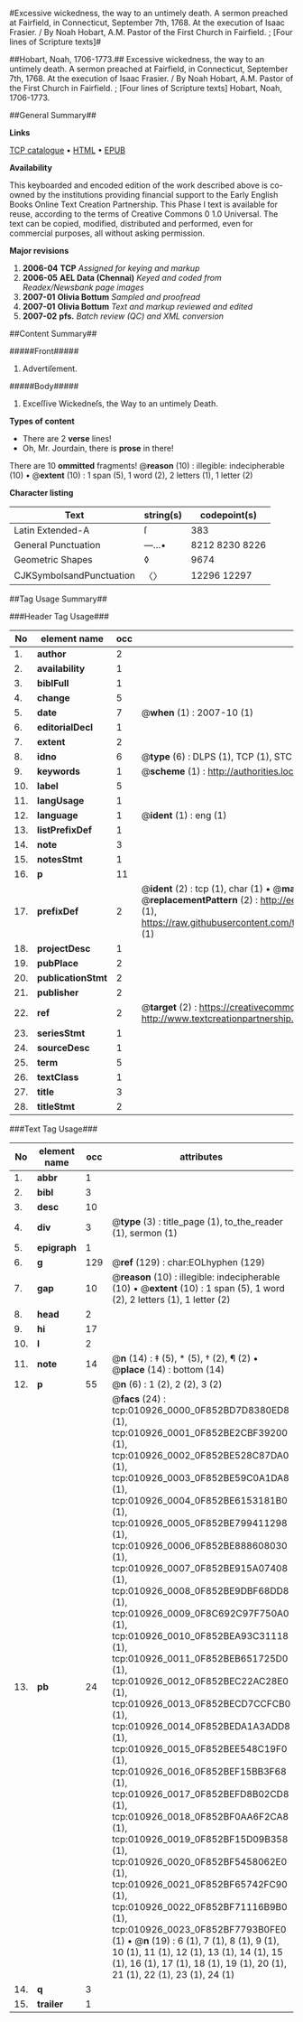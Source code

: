 #Excessive wickedness, the way to an untimely death. A sermon preached at Fairfield, in Connecticut, September 7th, 1768. At the execution of Isaac Frasier. / By Noah Hobart, A.M. Pastor of the First Church in Fairfield. ; [Four lines of Scripture texts]#

##Hobart, Noah, 1706-1773.##
Excessive wickedness, the way to an untimely death. A sermon preached at Fairfield, in Connecticut, September 7th, 1768. At the execution of Isaac Frasier. / By Noah Hobart, A.M. Pastor of the First Church in Fairfield. ; [Four lines of Scripture texts]
Hobart, Noah, 1706-1773.

##General Summary##

**Links**

[TCP catalogue](http://www.ota.ox.ac.uk/tcp/)  • 
[HTML](http://tei.it.ox.ac.uk/tcp/Texts-HTML/free/N08/N08542.html)  • 
[EPUB](http://tei.it.ox.ac.uk/tcp/Texts-EPUB/free/N08/N08542.epub)

**Availability**

This keyboarded and encoded edition of the
	       work described above is co-owned by the institutions
	       providing financial support to the Early English Books
	       Online Text Creation Partnership. This Phase I text is
	       available for reuse, according to the terms of Creative
	       Commons 0 1.0 Universal. The text can be copied,
	       modified, distributed and performed, even for
	       commercial purposes, all without asking permission.

**Major revisions**

1. __2006-04__ __TCP__ *Assigned for keying and markup*
1. __2006-05__ __AEL Data (Chennai)__ *Keyed and coded from Readex/Newsbank page images*
1. __2007-01__ __Olivia Bottum__ *Sampled and proofread*
1. __2007-01__ __Olivia Bottum__ *Text and markup reviewed and edited*
1. __2007-02__ __pfs.__ *Batch review (QC) and XML conversion*

##Content Summary##

#####Front#####

1. Advertiſement.

#####Body#####

1. Exceſſive Wickedneſs, the Way to an untimely Death.

**Types of content**

  * There are 2 **verse** lines!
  * Oh, Mr. Jourdain, there is **prose** in there!

There are 10 **ommitted** fragments! 
 @__reason__ (10) : illegible: indecipherable (10)  •  @__extent__ (10) : 1 span (5), 1 word (2), 2 letters (1), 1 letter (2)

**Character listing**


|Text|string(s)|codepoint(s)|
|---|---|---|
|Latin Extended-A|ſ|383|
|General Punctuation|—…•|8212 8230 8226|
|Geometric Shapes|◊|9674|
|CJKSymbolsandPunctuation|〈〉|12296 12297|

##Tag Usage Summary##

###Header Tag Usage###

|No|element name|occ|attributes|
|---|---|---|---|
|1.|__author__|2||
|2.|__availability__|1||
|3.|__biblFull__|1||
|4.|__change__|5||
|5.|__date__|7| @__when__ (1) : 2007-10 (1)|
|6.|__editorialDecl__|1||
|7.|__extent__|2||
|8.|__idno__|6| @__type__ (6) : DLPS (1), TCP (1), STC (1), NOTIS (1), IMAGE-SET (1), EVANS-CITATION (1)|
|9.|__keywords__|1| @__scheme__ (1) : http://authorities.loc.gov/ (1)|
|10.|__label__|5||
|11.|__langUsage__|1||
|12.|__language__|1| @__ident__ (1) : eng (1)|
|13.|__listPrefixDef__|1||
|14.|__note__|3||
|15.|__notesStmt__|1||
|16.|__p__|11||
|17.|__prefixDef__|2| @__ident__ (2) : tcp (1), char (1)  •  @__matchPattern__ (2) : ([0-9\-]+):([0-9IVX]+) (1), (.+) (1)  •  @__replacementPattern__ (2) : http://eebo.chadwyck.com/downloadtiff?vid=$1&page=$2 (1), https://raw.githubusercontent.com/textcreationpartnership/Texts/master/tcpchars.xml#$1 (1)|
|18.|__projectDesc__|1||
|19.|__pubPlace__|2||
|20.|__publicationStmt__|2||
|21.|__publisher__|2||
|22.|__ref__|2| @__target__ (2) : https://creativecommons.org/publicdomain/zero/1.0/ (1), http://www.textcreationpartnership.org/docs/. (1)|
|23.|__seriesStmt__|1||
|24.|__sourceDesc__|1||
|25.|__term__|5||
|26.|__textClass__|1||
|27.|__title__|3||
|28.|__titleStmt__|2||


###Text Tag Usage###

|No|element name|occ|attributes|
|---|---|---|---|
|1.|__abbr__|1||
|2.|__bibl__|3||
|3.|__desc__|10||
|4.|__div__|3| @__type__ (3) : title_page (1), to_the_reader (1), sermon (1)|
|5.|__epigraph__|1||
|6.|__g__|129| @__ref__ (129) : char:EOLhyphen (129)|
|7.|__gap__|10| @__reason__ (10) : illegible: indecipherable (10)  •  @__extent__ (10) : 1 span (5), 1 word (2), 2 letters (1), 1 letter (2)|
|8.|__head__|2||
|9.|__hi__|17||
|10.|__l__|2||
|11.|__note__|14| @__n__ (14) : ‡ (5), * (5), † (2), ¶ (2)  •  @__place__ (14) : bottom (14)|
|12.|__p__|55| @__n__ (6) : 1 (2), 2 (2), 3 (2)|
|13.|__pb__|24| @__facs__ (24) : tcp:010926_0000_0F852BD7D8380ED8 (1), tcp:010926_0001_0F852BE2CBF39200 (1), tcp:010926_0002_0F852BE528C87DA0 (1), tcp:010926_0003_0F852BE59C0A1DA8 (1), tcp:010926_0004_0F852BE6153181B0 (1), tcp:010926_0005_0F852BE799411298 (1), tcp:010926_0006_0F852BE888608030 (1), tcp:010926_0007_0F852BE915A07408 (1), tcp:010926_0008_0F852BE9DBF68DD8 (1), tcp:010926_0009_0F8C692C97F750A0 (1), tcp:010926_0010_0F852BEA93C31118 (1), tcp:010926_0011_0F852BEB651725D0 (1), tcp:010926_0012_0F852BEC22AC28E0 (1), tcp:010926_0013_0F852BECD7CCFCB0 (1), tcp:010926_0014_0F852BEDA1A3ADD8 (1), tcp:010926_0015_0F852BEE548C19F0 (1), tcp:010926_0016_0F852BEF15BB3F68 (1), tcp:010926_0017_0F852BEFD8B02CD8 (1), tcp:010926_0018_0F852BF0AA6F2CA8 (1), tcp:010926_0019_0F852BF15D09B358 (1), tcp:010926_0020_0F852BF5458062E0 (1), tcp:010926_0021_0F852BF65742FC90 (1), tcp:010926_0022_0F852BF71116B9B0 (1), tcp:010926_0023_0F852BF7793B0FE0 (1)  •  @__n__ (19) : 6 (1), 7 (1), 8 (1), 9 (1), 10 (1), 11 (1), 12 (1), 13 (1), 14 (1), 15 (1), 16 (1), 17 (1), 18 (1), 19 (1), 20 (1), 21 (1), 22 (1), 23 (1), 24 (1)|
|14.|__q__|3||
|15.|__trailer__|1||

